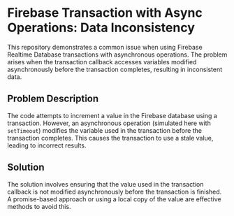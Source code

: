# Firebase Transaction with Async Operations: Data Inconsistency

This repository demonstrates a common issue when using Firebase Realtime Database transactions with asynchronous operations. The problem arises when the transaction callback accesses variables modified asynchronously before the transaction completes, resulting in inconsistent data.

## Problem Description
The code attempts to increment a value in the Firebase database using a transaction. However, an asynchronous operation (simulated here with `setTimeout`) modifies the variable used in the transaction before the transaction completes. This causes the transaction to use a stale value, leading to incorrect results.

## Solution
The solution involves ensuring that the value used in the transaction callback is not modified asynchronously before the transaction is finished.  A promise-based approach or using a local copy of the value are effective methods to avoid this.